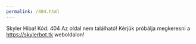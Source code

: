 ```yaml
---
permalink: /404.html
---
```

Skyler Hiba! Kód: 404
Az oldal nem található! Kérjük próbálja megkeresni a https://skylerbot.tk weboldalon!
